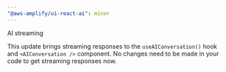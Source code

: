 ```yaml
---
"@aws-amplify/ui-react-ai": minor
---
```


AI streaming

This update brings streaming responses to the `useAIConversation()` hook and `<AIConversation />` component. No changes need to be made in your code to get streaming responses now. 
